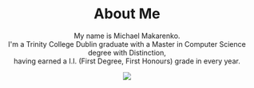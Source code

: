 <div align="center">
  
  # About Me
  
  My name is Michael Makarenko.  
  I'm a Trinity College Dublin graduate with a Master in Computer Science degree with Distinction,   
  having earned a I.I. (First Degree, First Honours) grade in every year.
  
  [![](https://img.shields.io/badge/MCS%20+%20BA(Mod)%20-TCD%202019--2024-brightgreen)](https://www.tcd.ie/courses/undergraduate/courses/computer-science)
  
</div>
